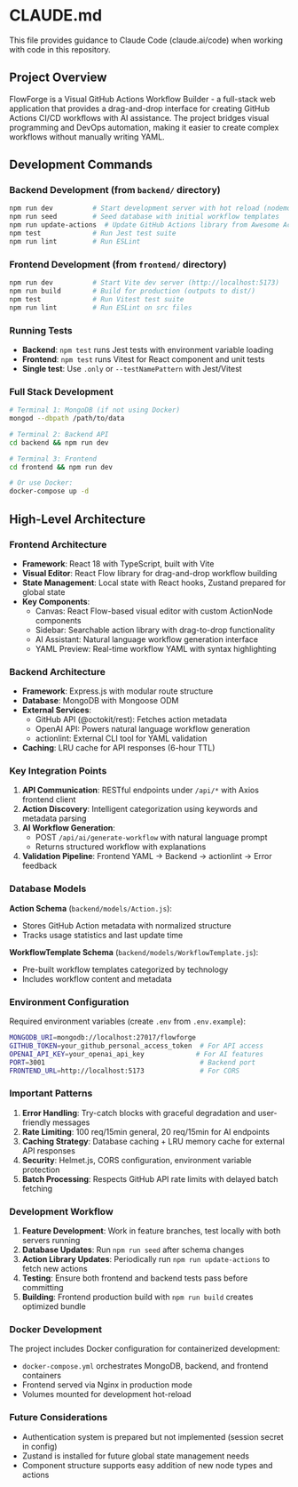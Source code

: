# CLAUDE.md

This file provides guidance to Claude Code (claude.ai/code) when working with code in this repository.

## Project Overview

FlowForge is a Visual GitHub Actions Workflow Builder - a full-stack web application that provides a drag-and-drop interface for creating GitHub Actions CI/CD workflows with AI assistance. The project bridges visual programming and DevOps automation, making it easier to create complex workflows without manually writing YAML.

## Development Commands

### Backend Development (from `backend/` directory)

```bash
npm run dev          # Start development server with hot reload (nodemon)
npm run seed         # Seed database with initial workflow templates
npm run update-actions  # Update GitHub Actions library from Awesome Actions
npm test             # Run Jest test suite
npm run lint         # Run ESLint
```

### Frontend Development (from `frontend/` directory)

```bash
npm run dev          # Start Vite dev server (http://localhost:5173)
npm run build        # Build for production (outputs to dist/)
npm test             # Run Vitest test suite
npm run lint         # Run ESLint on src files
```

### Running Tests

- **Backend**: `npm test` runs Jest tests with environment variable loading
- **Frontend**: `npm test` runs Vitest for React component and unit tests
- **Single test**: Use `.only` or `--testNamePattern` with Jest/Vitest

### Full Stack Development

```bash
# Terminal 1: MongoDB (if not using Docker)
mongod --dbpath /path/to/data

# Terminal 2: Backend API
cd backend && npm run dev

# Terminal 3: Frontend
cd frontend && npm run dev

# Or use Docker:
docker-compose up -d
```

## High-Level Architecture

### Frontend Architecture

- **Framework**: React 18 with TypeScript, built with Vite
- **Visual Editor**: React Flow library for drag-and-drop workflow building
- **State Management**: Local state with React hooks, Zustand prepared for global state
- **Key Components**:
  - Canvas: React Flow-based visual editor with custom ActionNode components
  - Sidebar: Searchable action library with drag-to-drop functionality
  - AI Assistant: Natural language workflow generation interface
  - YAML Preview: Real-time workflow YAML with syntax highlighting

### Backend Architecture

- **Framework**: Express.js with modular route structure
- **Database**: MongoDB with Mongoose ODM
- **External Services**:
  - GitHub API (@octokit/rest): Fetches action metadata
  - OpenAI API: Powers natural language workflow generation
  - actionlint: External CLI tool for YAML validation
- **Caching**: LRU cache for API responses (6-hour TTL)

### Key Integration Points

1. **API Communication**: RESTful endpoints under `/api/*` with Axios frontend client
2. **Action Discovery**: Intelligent categorization using keywords and metadata parsing
3. **AI Workflow Generation**:
   - POST `/api/ai/generate-workflow` with natural language prompt
   - Returns structured workflow with explanations
4. **Validation Pipeline**: Frontend YAML → Backend → actionlint → Error feedback

### Database Models

**Action Schema** (`backend/models/Action.js`):

- Stores GitHub Action metadata with normalized structure
- Tracks usage statistics and last update time

**WorkflowTemplate Schema** (`backend/models/WorkflowTemplate.js`):

- Pre-built workflow templates categorized by technology
- Includes workflow content and metadata

### Environment Configuration

Required environment variables (create `.env` from `.env.example`):

```bash
MONGODB_URI=mongodb://localhost:27017/flowforge
GITHUB_TOKEN=your_github_personal_access_token  # For API access
OPENAI_API_KEY=your_openai_api_key             # For AI features
PORT=3001                                       # Backend port
FRONTEND_URL=http://localhost:5173              # For CORS
```

### Important Patterns

1. **Error Handling**: Try-catch blocks with graceful degradation and user-friendly messages
2. **Rate Limiting**: 100 req/15min general, 20 req/15min for AI endpoints
3. **Caching Strategy**: Database caching + LRU memory cache for external API responses
4. **Security**: Helmet.js, CORS configuration, environment variable protection
5. **Batch Processing**: Respects GitHub API rate limits with delayed batch fetching

### Development Workflow

1. **Feature Development**: Work in feature branches, test locally with both servers running
2. **Database Updates**: Run `npm run seed` after schema changes
3. **Action Library Updates**: Periodically run `npm run update-actions` to fetch new actions
4. **Testing**: Ensure both frontend and backend tests pass before committing
5. **Building**: Frontend production build with `npm run build` creates optimized bundle

### Docker Development

The project includes Docker configuration for containerized development:

- `docker-compose.yml` orchestrates MongoDB, backend, and frontend containers
- Frontend served via Nginx in production mode
- Volumes mounted for development hot-reload

### Future Considerations

- Authentication system is prepared but not implemented (session secret in config)
- Zustand is installed for future global state management needs
- Component structure supports easy addition of new node types and actions
